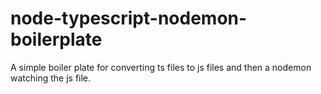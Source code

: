 # node-typescript-nodemon-boilerplate

A simple boiler plate for converting ts files to js files and then a nodemon watching the js file.
